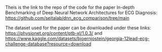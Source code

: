 Theis is the link to the repo of the code for the paper  In-depth Benchmarking of Deep Neural Network
 Architectures for ECG Diagnosis: https://github.com/seitalab/dnn_ecg_comparison/tree/main

The dataset used for the paper can be downloaded under these links:
https://physionet.org/content/ptb-xl/1.0.3/ and
https://www.kaggle.com/datasets/bjoernjostein/georgia-12lead-ecg-challenge-database?resource=download

